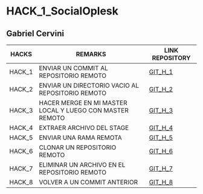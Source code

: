 # HACK_1_SocialOplesk

## Gabriel Cervini

<hdr>

| HACKS | REMARKS | LINK REPOSITORY |
| ------ | ------ | ------ |
| HACK_1 | ENVIAR UN COMMIT AL REPOSITORIO REMOTO | [GIT_H_1](https://github.com/Gabrielcg20/git_h_1) |
| HACK_2 | ENVIAR UN DIRECTORIO VACIO AL REPOSITORIO REMOTO | [GIT_H_2](https://github.com/Gabrielcg20/git_h_2) |
| HACK_3 | HACER MERGE EN MI MASTER LOCAL Y LUEGO CON MASTER REMOTO | [GIT_H_3](https://github.com/Gabrielcg20/git_h_3) |
| HACK_4 | EXTRAER ARCHIVO DEL STAGE | [GIT_H_4](https://github.com/Gabrielcg20/git_h_4) |
| HACK_5 | ENVIAR UNA RAMA REMOTA | [GIT_H_5](https://github.com/Gabrielcg20/git_h_5) |
| HACK_6 | CLONAR UN REPOSITORIO REMOTO | [GIT_H_6](https://github.com/Gabrielcg20/git_h_6) |
| HACK_7 | ELIMINAR UN ARCHIVO EN EL REPOSITORIO REMOTO | [GIT_H_7](https://github.com/Gabrielcg20/git_h_7) |
| HACK_8 | VOLVER A UN COMMIT ANTERIOR | [GIT_H_8](https://github.com/Gabrielcg20/git_h_8) |
